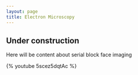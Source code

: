 ```yaml
---
layout: page
title: Electron Microscopy
---
```


## Under construction ##

Here will be content about serial block face imaging 

{% youtube 5scez5dqtAc %}